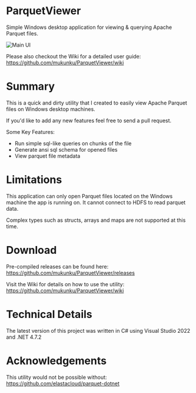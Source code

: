 # ParquetViewer
Simple Windows desktop application for viewing & querying Apache Parquet files. 

![Main UI](https://github.com/mukunku/ParquetViewer/blob/master/wiki_images/main_screenshot3.png)

Please also checkout the Wiki for a detailed user guide: https://github.com/mukunku/ParquetViewer/wiki

# Summary
This is a quick and dirty utility that I created to easily view Apache Parquet files on Windows desktop machines. 

If you'd like to add any new features feel free to send a pull request.

Some Key Features:
* Run simple sql-like queries on chunks of the file
* Generate ansi sql schema for opened files
* View parquet file metadata

# Limitations
This application can only open Parquet files located on the Windows machine the app is running on. It cannot connect to HDFS to read parquet data. 

Complex types such as structs, arrays and maps are not supported at this time.

# Download
Pre-compiled releases can be found here: https://github.com/mukunku/ParquetViewer/releases

Visit the Wiki for details on how to use the utility: https://github.com/mukunku/ParquetViewer/wiki

# Technical Details
The latest version of this project was written in C# using Visual Studio 2022 and .NET 4.7.2

# Acknowledgements
This utility would not be possible without: https://github.com/elastacloud/parquet-dotnet
